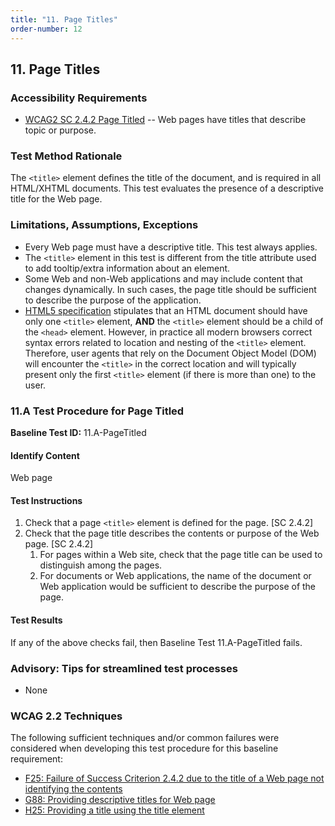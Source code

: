 ```yaml
---
title: "11. Page Titles"
order-number: 12
---
```

## 11. Page Titles

### Accessibility Requirements

-   [WCAG2 SC 2.4.2 Page Titled](https://www.w3.org/WAI/WCAG22/Understanding/page-titled) -- Web pages have titles that describe topic or purpose.

### Test Method Rationale

The `<title>` element defines the title of the document, and is required in all HTML/XHTML documents. This test evaluates the presence of a descriptive title for the Web page.

### Limitations, Assumptions, Exceptions

-   Every Web page must have a descriptive title. This test always applies.
-   The `<title>` element in this test is different from the title attribute used to add tooltip/extra information about an element.
-   Some Web and non-Web applications and may include content that changes dynamically. In such cases, the page title should be sufficient to describe the purpose of the application.
-   [HTML5 specification](https://www.w3.org/TR/html50/document-metadata.html#the-title-element) stipulates that an HTML document should have only one `<title>` element,  **AND**  the `<title>` element should be a child of the `<head>` element. However, in practice all modern browsers correct syntax errors related to location and nesting of the `<title>` element. Therefore, user agents that rely on the Document Object Model (DOM) will encounter the `<title>` in the correct location and will typically present only the first `<title>` element (if there is more than one) to the user.

### 11.A Test Procedure for Page Titled

**Baseline Test ID:** 11.A-PageTitled
#### Identify Content
<p id="11aIC">Web page</p>

#### Test Instructions
<ol id="11aTI">
    <li id="11aTI-1">Check that a page <code>&lt;title&gt;</code> element is defined for the page. [SC 2.4.2]</li>
    <li id="11aTI-2">Check that the page title describes the contents or purpose of the Web page. [SC 2.4.2]
        <ol>
            <li id="11aTI-2i">For pages within a Web site, check that the page title can be used to distinguish among the pages.</li>
            <li id="11aTI-2ii">For documents or Web applications, the name of the document or Web application would be sufficient to describe the purpose of the page.</li>
        </ol></li>
</ol>

#### Test Results
<p id="11aTR">If any of the above checks fail, then Baseline Test 11.A-PageTitled fails.</p>

### Advisory: Tips for streamlined test processes
- None

### WCAG 2.2 Techniques

The following sufficient techniques and/or common failures were considered when developing this test procedure for this baseline requirement:

-   [F25: Failure of Success Criterion 2.4.2 due to the title of a Web page not identifying the contents](https://www.w3.org/WAI/WCAG22/Techniques/failures/F25)
-   [G88: Providing descriptive titles for Web page](https://www.w3.org/WAI/WCAG22/Techniques/general/G88)
-   [H25: Providing a title using the title element](https://www.w3.org/WAI/WCAG22/Techniques/html/H25)
    
